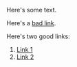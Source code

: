 Here's some text.

Here's a [bad link]({{site.baseurl}}/developer_guide/getting_started/analytics_overview).

Here's two good links:
1. [Link 1](https://www.braze.com/docs/developer_guide/platform_wide/getting_started/analytics_overview)
2. [Link 2]({{site.baseurl}}/developer_guide/getting_started/analytics_overview)
